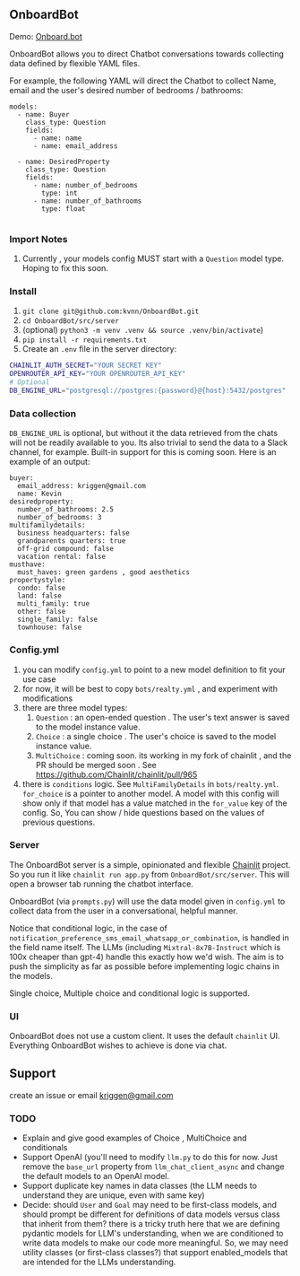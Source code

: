 ## OnboardBot
Demo: [Onboard.bot](https://onboard.bot)

OnboardBot allows you to direct Chatbot conversations towards collecting data defined by flexible YAML files.

For example, the following YAML will direct the Chatbot to collect Name, email and the user's desired number of bedrooms / bathrooms:

```
models:
  - name: Buyer
    class_type: Question
    fields:
      - name: name
      - name: email_address

  - name: DesiredProperty
    class_type: Question
    fields:
      - name: number_of_bedrooms
        type: int
      - name: number_of_bathrooms
        type: float
  
```


### Import Notes
1. Currently , your models config MUST start with a `Question` model type. Hoping to fix this soon.

### Install
1. `git clone git@github.com:kvnn/OnboardBot.git`
2. `cd OnboardBot/src/server`
3. (optional) `python3 -m venv .venv && source .venv/bin/activate`)
4. `pip install -r requirements.txt`
5. Create an `.env` file in the server directory:
```bash
CHAINLIT_AUTH_SECRET="YOUR SECRET KEY"
OPENROUTER_API_KEY="YOUR OPENROUTER_API_KEY"
# Optional
DB_ENGINE_URL="postgresql://postgres:{password}@{host}:5432/postgres"
```

### Data collection
`DB_ENGINE_URL` is optional, but without it the data retrieved from the chats will not be readily available to you.
Its also trivial to send the data to a Slack channel, for example. Built-in support for this is coming soon. Here is an example of an output:

```
buyer:
  email_address: kriggen@gmail.com
  name: Kevin
desiredproperty:
  number_of_bathrooms: 2.5
  number_of_bedrooms: 3
multifamilydetails:
  business headquarters: false
  grandparents quarters: true
  off-grid compound: false
  vacation rental: false
musthave:
  must_haves: green gardens , good aesthetics
propertystyle:
  condo: false
  land: false
  multi_family: true
  other: false
  single_family: false
  townhouse: false

```



### Config.yml
1. you can modify `config.yml` to point to a new model definition to fit your use case
2. for now, it will be best to copy `bots/realty.yml` , and experiment with modifications
3. there are three model types:
   1. `Question` : an open-ended question . The user's text answer is saved to the model instance value.
   2. `Choice` : a single choice . The user's choice is saved to the model instance value.
   3. `MultiChoice` : coming soon. its working in my fork of chainlit , and the PR should be merged soon . See https://github.com/Chainlit/chainlit/pull/965
4. there is `conditions` logic. See `MultiFamilyDetails` in `bots/realty.yml`. `for_choice` is a pointer to another model. A model with this config will show only if that model has a value matched in the `for_value` key of the config. So, You can show / hide questions based on the values of previous questions.


### Server

The OnboardBot server is a simple, opinionated and flexible [Chainlit](https://github.com/Chainlit/chainlit) project.
So you run it like `chainlit run app.py` from `OnboardBot/src/server`.
This will open a browser tab running the chatbot interface.


OnboardBot (via `prompts.py`) will use the data model given in `config.yml` to collect data from the user in a conversational, helpful manner.

Notice that conditional logic, in the case of `notification_preference_sms_email_whatsapp_or_combination`, is handled in the field name itself. The LLMs (including 
`Mixtral-8x7B-Instruct` which is 100x cheaper than gpt-4) handle this exactly how we'd wish. The aim is to push the simplicity as far as possible before implementing logic chains in the models.

Single choice, Multiple choice and conditional logic is supported. 

### UI
OnboardBot does not use a custom client. It uses the default `chainlit` UI. 
Everything OnboardBot wishes to achieve is done via chat.


## Support

create an issue or email [kriggen@gmail.com](mailto:kriggen@gmail.com)


### TODO
- Explain and give good examples of Choice , MultiChoice and conditionals
- Support OpenAI (you'll need to modify `llm.py` to do this for now. Just remove the `base_url` property from `llm_chat_client_async` and change the default models to an OpenAI model. 
- Support duplicate key names in data classes (the LLM needs to understand they are unique, even with same key)
- Decide: should `User` and `Goal` may need to be first-class models, and should prompt be different for definitions of data models versus class that inherit from them? there is a tricky truth here that we are defining pydantic models for LLM's understanding, when we are conditioned to write data models to make our code more meaningful. So, we may need utility classes (or first-class classes?) that support enabled_models that are intended for the LLMs understanding.
